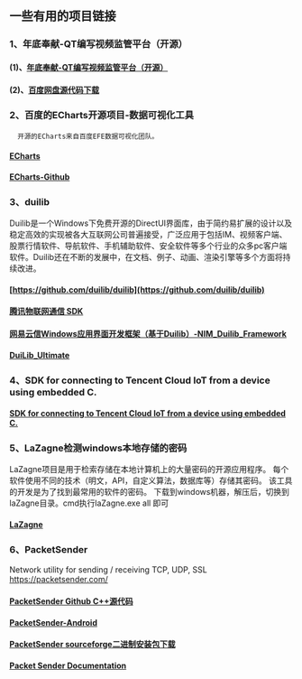 ## 一些有用的项目链接
### 1、年底奉献-QT编写视频监管平台（开源）
#### (1)、[年底奉献-QT编写视频监管平台（开源）](https://www.cnblogs.com/feiyangqingyun/p/4192484.html)
#### (2)、[百度网盘源代码下载](http://pan.baidu.com/s/1mgFWeDU)
### 2、百度的ECharts开源项目-数据可视化工具
      开源的ECharts来自百度EFE数据可视化团队。
#### [ECharts](https://echarts.baidu.com/echarts2/doc/example.html)
#### [ECharts-Github](https://github.com/apache/incubator-echarts)

### 3、duilib
Duilib是一个Windows下免费开源的DirectUI界面库，由于简约易扩展的设计以及稳定高效的实现被各大互联网公司普遍接受，广泛应用于包括IM、视频客户端、股票行情软件、导航软件、手机辅助软件、安全软件等多个行业的众多pc客户端软件。Duilib还在不断的发展中，在文档、例子、动画、渲染引擎等多个方面将持续改进。
#### [https://github.com/duilib/duilib](https://github.com/duilib/duilib)
#### [腾讯物联网通信 SDK](https://github.com/tencentyun/TIMSDK/tree/master/cross-platform/Windows/IMApp/Basic/duilib)
#### [网易云信Windows应用界面开发框架（基于Duilib）-NIM_Duilib_Framework](https://github.com/netease-im/NIM_Duilib_Framework)
#### [DuiLib_Ultimate](https://github.com/qdtroy/DuiLib_Ultimate)

### 4、SDK for connecting to Tencent Cloud IoT from a device using embedded C.
#### [SDK for connecting to Tencent Cloud IoT from a device using embedded C.](https://github.com/tencentyun/qcloud-iot-sdk-embedded-c)

### 5、LaZagne检测windows本地存储的密码
LaZagne项目是用于检索存储在本地计算机上的大量密码的开源应用程序。 每个软件使用不同的技术（明文，API，自定义算法，数据库等）存储其密码。 该工具的开发是为了找到最常用的软件的密码。
下载到windows机器，解压后，切换到laZagne目录。cmd执行laZagne.exe all
即可
#### [LaZagne](https://github.com/AlessandroZ/LaZagne)

### 6、PacketSender
Network utility for sending / receiving TCP, UDP, SSL https://packetsender.com/
#### [PacketSender Github C++源代码](https://github.com/dannagle/PacketSender)
#### [PacketSender-Android](https://github.com/dannagle/PacketSender-Android)
#### [PacketSender sourceforge二进制安装包下载](https://sourceforge.net/projects/packetsender/)
#### [Packet Sender Documentation](https://packetsender.com/documentation)
